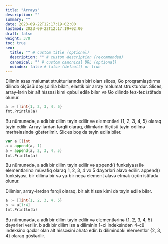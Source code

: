 ```yaml
---
title: "Arrays"
description: ""
summary: ""
date: 2023-09-22T12:17:19+02:00
lastmod: 2023-09-22T12:17:19+02:00
draft: false
weight: 370
toc: true
seo:
  title: "" # custom title (optional)
  description: "" # custom description (recommended)
  canonical: "" # custom canonical URL (optional)
  noindex: false # false (default) or true
---
```



Dilimin əsas məlumat strukturlarından biri olan slices, Go proqramlaşdırma dilində ölçüsü dəyişdirilə bilən, elastik bir array məlumat strukturdur. Slices, array-lərin bir alt hissəsi kimi qəbul edilə bilər və Go dilində tez-tez istifadə olunur.

```go
a := []int{1, 2, 3, 4, 5}
fmt.Println(a)
```

Bu nümunədə, a adlı bir dilim təyin edilir və elementləri {1, 2, 3, 4, 5} olaraq təyin edilir. Array-lərdən fərqli olaraq, dilimlərin ölçüsü təyin edilmə mərhələsində göstərilmir. Slices boş da təyin edilə bilər.

```go
var a []int
a = append(a, 1)
a = append(a, 2, 3, 4, 5)
fmt.Println(a)
```

Bu nümunədə, a adlı bir dilim təyin edilir və append() funksiyası ilə elementlərinə müvafiq olaraq 1, 2, 3, 4 və 5 dəyərləri əlavə edilir. append() funksiyası, bir dilimə bir və ya bir neçə element əlavə etmək üçün istifadə olunur.

Dilimlər, array-lərdən fərqli olaraq, bir alt hissə kimi də təyin edilə bilər.

```go
a := []int{1, 2, 3, 4, 5}
b := a[1:4]
fmt.Println(b)
```

Bu nümunədə, a adlı bir dilim təyin edilir və elementlərinə {1, 2, 3, 4, 5} dəyərləri verilir. b adlı bir dilim isə a diliminin 1-ci indeksindən 4-cü indeksinə qədər olan alt hissəsini əhatə edir. b dilimindəki elementlər {2, 3, 4} olaraq göstərilir.
